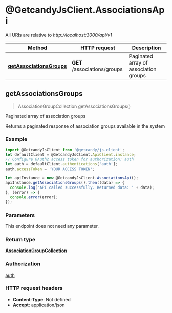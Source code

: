 # @GetcandyJsClient.AssociationsApi

All URIs are relative to *http://localhost:3000/api/v1*

Method | HTTP request | Description
------------- | ------------- | -------------
[**getAssociationsGroups**](AssociationsApi.md#getAssociationsGroups) | **GET** /associations/groups | Paginated array of association groups



## getAssociationsGroups

> AssociationGroupCollection getAssociationsGroups()

Paginated array of association groups

Returns a paginated response of association groups available in the system

### Example

```javascript
import @GetcandyJsClient from '@getcandy/js-client';
let defaultClient = @GetcandyJsClient.ApiClient.instance;
// Configure OAuth2 access token for authorization: auth
let auth = defaultClient.authentications['auth'];
auth.accessToken = 'YOUR ACCESS TOKEN';

let apiInstance = new @GetcandyJsClient.AssociationsApi();
apiInstance.getAssociationsGroups().then((data) => {
  console.log('API called successfully. Returned data: ' + data);
}, (error) => {
  console.error(error);
});

```

### Parameters

This endpoint does not need any parameter.

### Return type

[**AssociationGroupCollection**](AssociationGroupCollection.md)

### Authorization

[auth](../README.md#auth)

### HTTP request headers

- **Content-Type**: Not defined
- **Accept**: application/json

